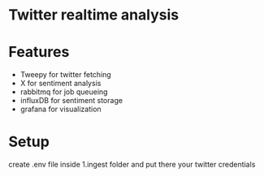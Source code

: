 # Twitter realtime analysis

# Features
 - Tweepy for twitter fetching
 - X for sentiment analysis
 - rabbitmq for job queueing
 - influxDB for sentiment storage
 - grafana for visualization

 # Setup
 
 create .env file inside 1.ingest folder and put there your twitter credentials